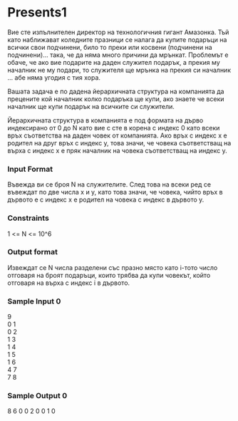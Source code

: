 # Presents1

Вие сте изпълнителен директор на технологичния гигант Амазонка. Тъй като наближават коледните празници се налага да купите подаръци на всички свои подчинени, било то преки или косвени (подчинени на подчинени)... така, че да няма много причини да мрънкат. Проблемът е обаче, че ако вие подарите на даден служител подарък, а прекия му началник не му подари, то служителя ще мрънка на прекия си началник ... абе няма угодия с тия хора.

Вашата задача е по дадена йерархичната структура на компанията да прецените кой началник колко подаръка ще купи, ако знаете че всеки началник ще купи подарък на всичките си служители.

Йерархичната структура в компанията е под формата на дърво индексирано от 0 до N като вие с сте в корена с индекс 0 като всеки връх съответства на даден човек от компанията. Ако връх с индекс x е родител на друг връх с индекс y, това значи, че човека съответстващ на върха с индекс x e пряк началник на човека съответстващ на индекс y.

### Input Format

Въвежда ви се броя N на служителите. След това на всеки ред се въвеждат по две числа x и y, като това значи, че човека, чийто връх в дървото е с индекс x е родител на човека с индекс в дървото y. 

### Constraints

1 <= N <= 10^6

### Output format

Извеждат се N числа разделени със празно място като i-тото число отговаря на броят подаръци, които трябва да купи човекът, който отговаря на върха с индекс i в дървото.

### Sample Input 0

9 <br>
0 1 <br>
0 2 <br>
1 3 <br>
1 4 <br>
1 5 <br>
1 6 <br>
4 7 <br>
7 8

### Sample Output 0

8 6 0 0 2 0 0 1 0
